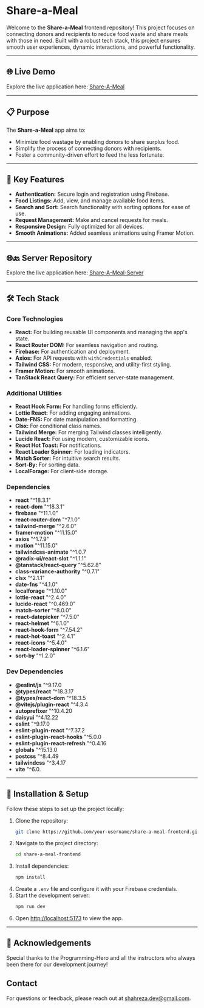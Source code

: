 # Share-a-Meal

Welcome to the **Share-a-Meal** frontend repository! This project focuses on connecting donors and recipients to reduce food waste and share meals with those in need. Built with a robust tech stack, this project ensures smooth user experiences, dynamic interactions, and powerful functionality.

---

## 🌐 Live Demo

Explore the live application here: [Share-A-Meal](https://share-aa-meal.web.app)

---

## 📋 Purpose

The **Share-a-Meal** app aims to:

-  Minimize food wastage by enabling donors to share surplus food.
-  Simplify the process of connecting donors with recipients.
-  Foster a community-driven effort to feed the less fortunate.

---

## 🔑 Key Features

-  **Authentication:** Secure login and registration using Firebase.
-  **Food Listings:** Add, view, and manage available food items.
-  **Search and Sort:** Search functionality with sorting options for ease of use.
-  **Request Management:** Make and cancel requests for meals.
-  **Responsive Design:** Fully optimized for all devices.
-  **Smooth Animations:** Added seamless animations using Framer Motion.

---

## 🌐🔙 Server Repository

Explore the live application here: [Share-A-Meal-Server](https://github.com/Rza-O/share-a-meal-fullstack-server)

---

## 🛠️ Tech Stack

### Core Technologies

-  **React:** For building reusable UI components and managing the app's state.
-  **React Router DOM:** For seamless navigation and routing.
-  **Firebase:** For authentication and deployment.
-  **Axios:** For API requests with `withCredentials` enabled.
-  **Tailwind CSS:** For modern, responsive, and utility-first styling.
-  **Framer Motion:** For smooth animations.
-  **TanStack React Query:** For efficient server-state management.

### Additional Utilities

-  **React Hook Form:** For handling forms efficiently.
-  **Lottie React:** For adding engaging animations.
-  **Date-FNS:** For date manipulation and formatting.
-  **Clsx:** For conditional class names.
-  **Tailwind Merge:** For merging Tailwind classes intelligently.
-  **Lucide React:** For using modern, customizable icons.
-  **React Hot Toast:** For notifications.
-  **React Loader Spinner:** For loading indicators.
-  **Match Sorter:** For intuitive search results.
-  **Sort-By:** For sorting data.
-  **LocalForage:** For client-side storage.

### Dependencies

-  **react** "^18.3.1"
-  **react-dom** "^18.3.1"
-  **firebase** "^11.1.0"
-  **react-router-dom** "^7.1.0"
-  **tailwind-merge** "^2.6.0"
-  **framer-motion** "^11.15.0"
-  **axios** "^1.7.9"
-  **motion** "^11.15.0"
-  **tailwindcss-animate** "^1.0.7
-  **@radix-ui/react-slot** "^1.1.1"
-  **@tanstack/react-query** "^5.62.8"
-  **class-variance-authority** "^0.7.1"
-  **clsx** "^2.1.1"
-  **date-fns** "^4.1.0"
-  **localforage** "^1.10.0"
-  **lottie-react** "^2.4.0"
-  **lucide-react** "^0.469.0"
-  **match-sorter** "^8.0.0"
-  **react-datepicker** "^7.5.0"
-  **react-helmet** "^6.1.0"
-  **react-hook-form** "^7.54.2"
-  **react-hot-toast** "^2.4.1"
-  **react-icons** "^5.4.0"
-  **react-loader-spinner** "^6.1.6"
-  **sort-by** "^1.2.0"

### Dev Dependencies

- **@eslint/js** "^9.17.0
- **@types/react** "^18.3.17
- **@types/react-dom** "^18.3.5
- **@vitejs/plugin-react** "^4.3.4
- **autoprefixer** "^10.4.20
- **daisyui** "^4.12.22
- **eslint** "^9.17.0
- **eslint-plugin-react** "^7.37.2
- **eslint-plugin-react-hooks** "^5.0.0
- **eslint-plugin-react-refresh** "^0.4.16
- **globals** "^15.13.0
- **postcss** "^8.4.49
- **tailwindcss** "^3.4.17
- **vite** "^6.0.

---

## 🚀 Installation & Setup

Follow these steps to set up the project locally:

1. Clone the repository:
   ```bash
   git clone https://github.com/your-username/share-a-meal-frontend.git
   ```
2. Navigate to the project directory:
   ```bash
   cd share-a-meal-frontend
   ```
3. Install dependencies:
   ```bash
   npm install
   ```
4. Create a `.env` file and configure it with your Firebase credentials.
5. Start the development server:
   ```bash
   npm run dev
   ```
6. Open [http://localhost:5173](http://localhost:5173) to view the app.

---

## 🙌 Acknowledgements

Special thanks to the Programming-Hero and all the instructors who always been there for our development journey!

## Contact

For questions or feedback, please reach out at [shahreza.dev@gmail.com](mailto:shahreza.dev@gmail.com).
